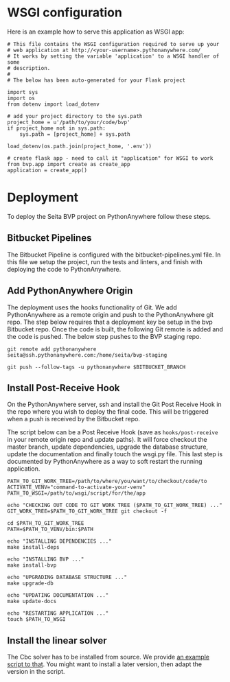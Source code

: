# WSGI configuration

Here is an example how to serve this application as WSGI app:


    # This file contains the WSGI configuration required to serve up your
    # web application at http://<your-username>.pythonanywhere.com/
    # It works by setting the variable 'application' to a WSGI handler of some
    # description.
    #
    # The below has been auto-generated for your Flask project

    import sys
    import os
    from dotenv import load_dotenv

    # add your project directory to the sys.path
    project_home = u'/path/to/your/code/bvp'
    if project_home not in sys.path:
        sys.path = [project_home] + sys.path

    load_dotenv(os.path.join(project_home, '.env'))

    # create flask app - need to call it "application" for WSGI to work
    from bvp.app import create as create_app
    application = create_app()

# Deployment

To deploy the Seita BVP project on PythonAnywhere follow these steps.

## Bitbucket Pipelines

The Bitbucket Pipeline is configured with the bitbucket-pipelines.yml file.
In this file we setup the project, run the tests and linters, and finish with deploying the code to PythonAnywhere.

## Add PythonAnywhere Origin

The deployment uses the hooks functionality of Git. We add PythonAnywhere as a
remote origin and push to the PythonAnywhere git repo. The step below requires that
a deployment key be setup in the bvp Bitbucket repo. Once the code is built, the following
Git remote is added and the code is pushed. The below step pushes to the BVP staging repo.

```
git remote add pythonanywhere seita@ssh.pythonanywhere.com:/home/seita/bvp-staging

git push --follow-tags -u pythonanywhere $BITBUCKET_BRANCH
```

## Install Post-Receive Hook

On the PythonAnywhere server, ssh and install the Git Post Receive Hook
in the repo where you wish to deploy the final code. This will be triggered when a push is received by the Bitbucket repo.

The script below can be a Post Receive Hook (save as `hooks/post-receive` in your remote origin repo and update paths).
It will force checkout the master branch, update dependencies, upgrade the database structure,
update the documentation and finally touch the wsgi.py file.
This last step is documented by PythonAnywhere as a way to soft restart the running application.


```#!/bin/bash
PATH_TO_GIT_WORK_TREE=/path/to/where/you/want/to/checkout/code/to
ACTIVATE_VENV="command-to-activate-your-venv"
PATH_TO_WSGI=/path/to/wsgi/script/for/the/app

echo "CHECKING OUT CODE TO GIT WORK TREE ($PATH_TO_GIT_WORK_TREE) ..."
GIT_WORK_TREE=$PATH_TO_GIT_WORK_TREE git checkout -f

cd $PATH_TO_GIT_WORK_TREE
PATH=$PATH_TO_VENV/bin:$PATH

echo "INSTALLING DEPENDENCIES ..."
make install-deps

echo "INSTALLING BVP ..."
make install-bvp

echo "UPGRADING DATABASE STRUCTURE ..."
make upgrade-db

echo "UPDATING DOCUMENTATION ..."
make update-docs

echo "RESTARTING APPLICATION ..."
touch $PATH_TO_WSGI
```


## Install the linear solver

The Cbc solver has to be installed from source.
We provide [an example script to that](ci/install-cbc.sh). You might want to install a later version, then adapt the version in the script. 